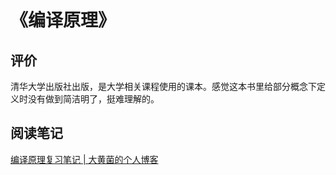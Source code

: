 # 《编译原理》

## 评价

清华大学出版社出版，是大学相关课程使用的课本。感觉这本书里给部分概念下定义时没有做到简洁明了，挺难理解的。

## 阅读笔记

[编译原理复习笔记 | 大黄菌的个人博客](http://kyonhuang.top/fundamentals-of-compiling-notes/)